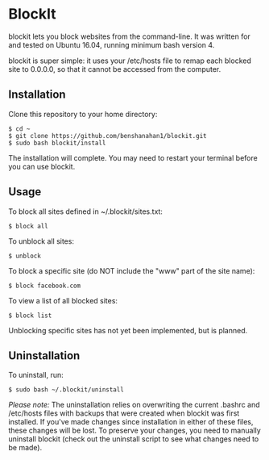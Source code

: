 # BlockIt

blockit lets you block websites from the command-line. It was written for and tested on Ubuntu 16.04, running minimum bash version 4.

blockit is super simple: it uses your /etc/hosts file to remap each blocked site to 0.0.0.0, so that it cannot be accessed from the computer.



## Installation

Clone this repository to your home directory:

	$ cd ~
	$ git clone https://github.com/benshanahan1/blockit.git
	$ sudo bash blockit/install
	
The installation will complete. You may need to restart your terminal before you can use blockit.


## Usage

To block all sites defined in ~/.blockit/sites.txt:

	$ block all

To unblock all sites:

	$ unblock

To block a specific site (do NOT include the "www" part of the site name):

	$ block facebook.com

To view a list of all blocked sites:

	$ block list

Unblocking specific sites has not yet been implemented, but is planned.



## Uninstallation

To uninstall, run:

	$ sudo bash ~/.blockit/uninstall

*Please note:* The uninstallation relies on overwriting the current .bashrc and /etc/hosts files with backups that were created when blockit was first installed. If you've made changes since installation in either of these files, these changes will be lost. To preserve your changes, you need to manually uninstall blockit (check out the uninstall script to see what changes need to be made).
